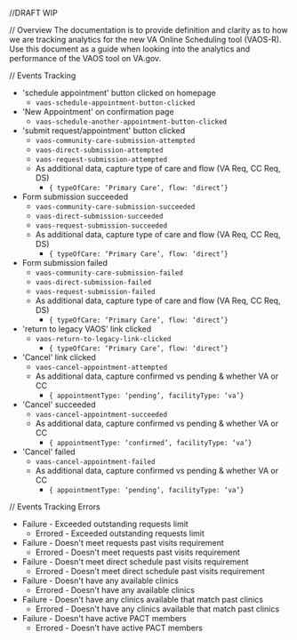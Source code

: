 //DRAFT WIP

// Overview
The documentation is to provide definition and clarity as to how we are tracking analytics for the new VA Online Scheduling tool (VAOS-R). Use this document as a guide when looking into the analytics and performance of the VAOS tool on VA.gov. 

// Events Tracking
- 'schedule appointment' button clicked on homepage
  - `vaos-schedule-appointment-button-clicked`
- 'New Appointment' on confirmation page
  - `vaos-schedule-another-appointment-button-clicked`
- 'submit request/appointment' button clicked
  - `vaos-community-care-submission-attempted`
  - `vaos-direct-submission-attempted`
  - `vaos-request-submission-attempted`
  - As additional data, capture type of care and flow (VA Req, CC Req, DS)
    - `{ typeOfCare: ‘Primary Care’, flow: ‘direct’}`
- Form submission succeeded
  - `vaos-community-care-submission-succeeded`
  - `vaos-direct-submission-succeeded`
  - `vaos-request-submission-succeeded`
  - As additional data, capture type of care and flow (VA Req, CC Req, DS)
    - `{ typeOfCare: ‘Primary Care’, flow: ‘direct’}`
- Form submission failed
  - `vaos-community-care-submission-failed`
  - `vaos-direct-submission-failed`
  - `vaos-request-submission-failed`
  - As additional data, capture type of care and flow (VA Req, CC Req, DS)
    - `{ typeOfCare: ‘Primary Care’, flow: ‘direct’}`
- 'return to legacy VAOS' link clicked
	- `vaos-return-to-legacy-link-clicked`
	    - `{ typeOfCare: ‘Primary Care’, flow: ‘direct’}`
- 'Cancel' link clicked
  - `vaos-cancel-appointment-attempted`
  - As additional data, capture confirmed vs pending & whether VA or CC
    - `{ appointmentType: ‘pending’, facilityType: ‘va’}`
- 'Cancel' succeeded
  - `vaos-cancel-appointment-succeeded`
  - As additional data, capture confirmed vs pending & whether VA or CC
    - `{ appointmentType: ‘confirmed’, facilityType: ‘va’}`
- 'Cancel' failed
  - `vaos-cancel-appointment-failed`
  - As additional data, capture confirmed vs pending & whether VA or CC
    - `{ appointmentType: ‘pending’, facilityType: ‘va’}`
 
 // Events Tracking Errors
- Failure - Exceeded outstanding requests limit
  - Errored - Exceeded outstanding requests limit
- Failure - Doesn't meet requests past visits requirement
  - Errored - Doesn't meet requests past visits requirement
- Failure - Doesn't meet direct schedule past visits requirement
  - Errored - Doesn't meet direct schedule past visits requirement
- Failure - Doesn't have any available clinics
  - Errored - Doesn't have any available clinics
- Failure - Doesn't have any clinics available that match past clinics
  - Errored - Doesn't have any clinics available that match past clinics
- Failure - Doesn't have active PACT members
  - Errored - Doesn't have active PACT members
